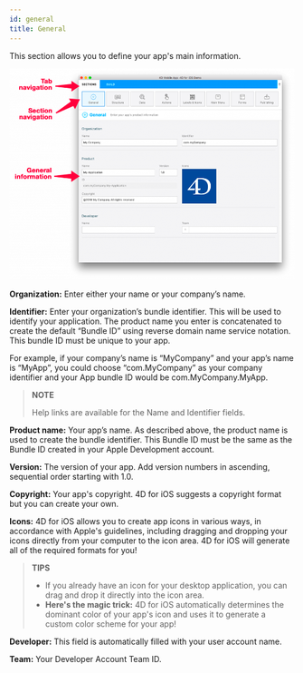 ```yaml
---
id: general
title: General
---
```


This section allows you to define your app's main information.

![General section](assets/en/project-editor/General-section-4D-for-iOS.png)

**Organization:** Enter either your name or your company’s name.

**Identifier:** Enter your organization’s bundle identifier. This will be used to identify your application. The product name you enter is concatenated to create the default “Bundle ID” using reverse domain name service notation. This bundle ID must be unique to your app.

For example, if your company’s name is “MyCompany” and your app’s name is “MyApp”, you could choose “com.MyCompany” as your company identifier and your App bundle ID would be com.MyCompany.MyApp.

> **NOTE**
>
> Help links are available for the Name and Identifier fields.

**Product name:** Your app’s name. As described above, the product name is used to create the bundle identifier. This Bundle ID must be the same as the Bundle ID created in your Apple Development account.

**Version:** The version of your app. Add version numbers in ascending, sequential order starting with 1.0.

**Copyright:** Your app's copyright. 4D for iOS suggests a copyright format but you can create your own.

**Icons:** 4D for iOS allows you to create app icons in various ways, in accordance with Apple's guidelines, including dragging and dropping your icons directly from your computer to the icon area. 4D for iOS will generate all of the required formats for you!
 
> **TIPS**
>
> * If you already have an icon for your desktop application, you can drag and drop it directly into the icon area.
> * **Here's the magic trick:** 4D for iOS automatically determines the dominant color of your app's icon and uses it to generate a custom color scheme for your app!

**Developer:** This field is automatically filled with your user account name.

**Team:** Your Developer Account Team ID.
